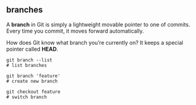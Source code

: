 ## branches

A **branch** in Git is simply a lightweight movable pointer to one of commits. 
Every time you commit, it moves forward automatically.

How does Git know what branch you’re currently on? It keeps a special pointer called **HEAD**.

```
git branch --list
# list branches
```

```
git branch 'feature'
# create new branch
```

```
git checkout feature
# switch branch
```

